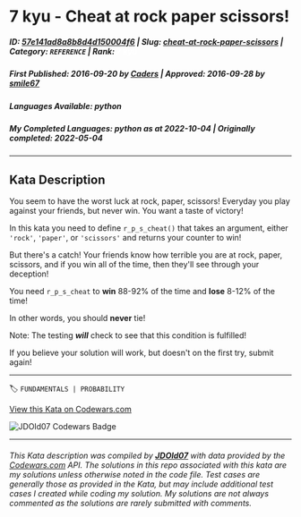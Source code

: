 # 7 kyu - Cheat at rock paper scissors!

##### **ID**: [57e141ad8a8b8d4d150004f6](https://www.codewars.com/kata/57e141ad8a8b8d4d150004f6) | **Slug**: [cheat-at-rock-paper-scissors](https://www.codewars.com/kata/57e141ad8a8b8d4d150004f6) | **Category**: `REFERENCE` | **Rank**: <span style="color:white">7 kyu</span>

##### **First Published**: 2016-09-20 ***by*** [Caders](https://www.codewars.com/users/Caders) | **Approved**: 2016-09-28 ***by*** [smile67](https://www.codewars.com/users/smile67)

##### **Languages Available**: python

##### **My Completed Languages**: python ***as at*** 2022-10-04 | **Originally completed**: 2022-05-04

---

## Kata Description


You seem to have the worst luck at rock, paper, scissors! Everyday you play against your friends, but never win. You want a taste of victory!



In this kata you need to define `r_p_s_cheat()` that takes an argument, either `'rock'`, `'paper'`, or `'scissors'` and returns your counter to win!



But there's a catch! Your friends know how terrible you are at rock, paper, scissors, and if you win all of the time, then they'll see through your deception!



You need `r_p_s_cheat` to __win__ 88-92% of the time and __lose__ 8-12% of the time!

In other words, you should __never__ tie!



Note: The testing ___will___ check to see that this condition is fulfilled!



If you believe your solution will work, but doesn't on the first try, submit again!

---


🏷 `FUNDAMENTALS | PROBABILITY`


[View this Kata on Codewars.com](https://www.codewars.com/kata/57e141ad8a8b8d4d150004f6)

![](https://www.codewars.com/users/jdold07/badges/large "JDOld07 Codewars Badge")

---

###### *This Kata description was compiled by [**JDOld07**](https://tpstech.dev) with data provided by the [Codewars.com](https://www.codewars.com) API.  The solutions in this repo associated with this kata are my solutions unless otherwise noted in the code file.  Test cases are generally those as provided in the Kata, but may include additional test cases I created while coding my solution.  My solutions are not always commented as the solutions are rarely submitted with comments.*
